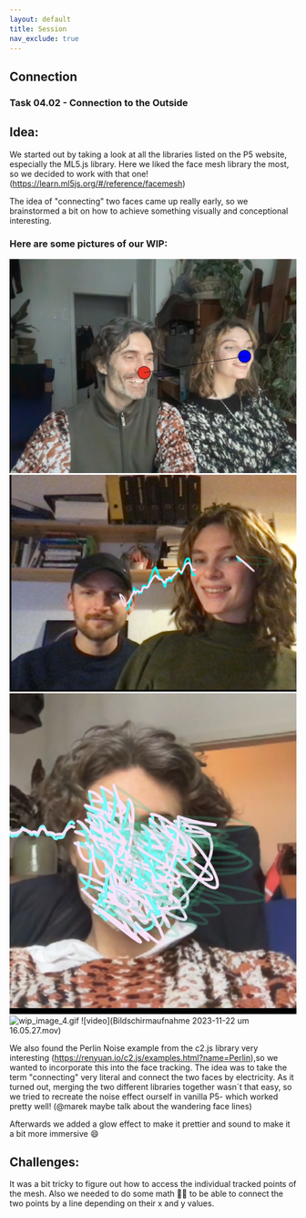 ```yaml
---
layout: default
title: Session
nav_exclude: true
---
```



## Connection

### Task 04.02 - Connection to the Outside

## Idea: 

We started out by taking a look at all the libraries listed on the P5 website, especially the ML5.js library. Here we liked the face mesh library the most, so we decided to work with that one! (https://learn.ml5js.org/#/reference/facemesh)

The idea of "connecting" two faces came up really early, so we brainstormed a bit on how to achieve something visually and conceptional interesting. 

### Here are some pictures of our WIP:
![wip_image_0.jpg](pictures%2Fwip_image_0.jpg)
![wip_image_1.png](pictures%2Fwip_image_1.png)
![wip_image_2.jpg](pictures%2Fwip_image_2.jpg)
![wip_image_4.gif](pictures%2Fwip_image_4.gif)
![video](Bildschirmaufnahme 2023-11-22 um 16.05.27.mov)


We also found the Perlin Noise example from the c2.js library very interesting (https://renyuan.io/c2.js/examples.html?name=Perlin),so we wanted to incorporate this into the face tracking. The idea was to take the term "connecting" very literal and connect the two faces by electricity.
As it turned out, merging the two different libraries together wasn´t that easy, so we tried to recreate the noise effect ourself in vanilla P5- which worked pretty well! 
(@marek maybe talk about the wandering face lines)

Afterwards we added a glow effect to make it prettier and sound to make it a bit more immersive :smile: 

## Challenges: 

It was a bit tricky to figure out how to access the individual tracked points of the mesh. Also we needed to do some math 😵‍💫 to be able to connect the two points by a line depending on their x and y values. 